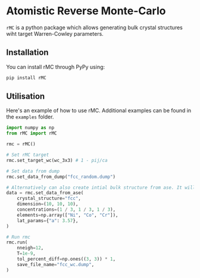 # Atomistic Reverse Monte-Carlo 
``rMC`` is a python package which allows generating bulk crystal structures wiht target Warren-Cowley parameters. 

## Installation 
You can install rMC through PyPy using:
```bash
pip install rMC
```
## Utilisation 
Here's an example of how to use rMC. Additional examples can be found in the ``examples`` folder.  

```python 
import numpy as np
from rMC import rMC

rmc = rMC()

# Set rMC target
rmc.set_target_wc(wc_3x3) # 1 - pij/ca

# Set data from dump
rmc.set_data_from_dump("fcc_random.dump")

# Alternatively can also create intial bulk structure from ase. It will randomly place the chosen elements on the lattice, respecting the given concentrations
data = rmc.set_data_from_ase(
    crystal_structure="fcc",
    dimension=(10, 10, 10),
    concentrations=(1 / 3, 1 / 3, 1 / 3),
    elements=np.array(["Ni", "Co", "Cr"]),
    lat_params={"a": 3.57},
)

# Run rmc
rmc.run(
    nneigh=12,
    T=1e-9,
    tol_percent_diff=np.ones((3, 3)) * 1,
    save_file_name="fcc_wc.dump",
)
```